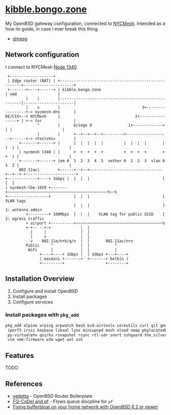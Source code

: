 # [kibble.bongo.zone](https://kibble.bongo.zone/)
My OpenBSD gateway configuration, connected to [NYCMesh](https://nycmesh.net). Intended as a how-to guide, in case I ever break this thing.

* [dmesg](http://dmesgd.nycbug.org/index.cgi?do=view&id=3701)

## Network configuration

I connect to NYCMesh [Node 1340](https://docs.nycmesh.net/nodes/node-1340/).

```
 +-------------------+
 | Edge router (NAT) | +-----------------------------------------------------+----------------------+
 +-------+----+------+ | kibble.bongo.zone                                   | vmd                  |
         |    |        |-----------------------------------------------------|----------------------|
         |    v        |                                    3+-----------------+-> nycmesh-dns      |
DE/CIX<--+ NYCMesh     |                                 2+----------------+ | +-> tor              |
              ^        |      bridge 0                1+-------------+     | |                      |
              |        |      +--+--+--+--+---------+-------------------+------+-> <testvms>        |
      +-------+------+ |      |  |  |  |  |         |  |  |  |       |  |  | |                      |
      | nycmesh 1340 | |      +  +  +  +  +         +  +  +  +       +  +  | |                      |
      +-------+------+ |em 0  1  2  3  4  5  vether 0  1  2  3  vlan 0  1  2 |                      |
      802.11ac|        +------+--+--+--------------------------------+--+--+-+----------------------+
+-------------+----+ 1Gbps |  |  |  |                                [  [  [
| nycmesh-lbe-1659 +-------+~~~~~~~~~~~~~~~~~~~~~~~~~~~~~~~~~~~~~~~~~~~~%~~%
+------------------+          |  |  |                                [ VLAN tags
                              |  |  |                                ] 1: antenna admin
         +---------+ 100Mbps  |  |  |    VLAN tag for public SSID    [ 2: egress traffic
         + airport +----------+~~~~~~~~~~~~~~~~~~~~~~~~~~~~~~~~~~~~~~%
         +-+-- --+-+             |  |
           |     |               |  |
           |     v               |  |
           v    802.11a/n+b/g/n  |  |       802.11ac/n+n
         Public     ^            |  |           ^
          WiFi      |            |  |           |
               +----+----+ 1Gbps |  | 1Gbps +---+----+
               | macmini +-------+  +-------+ belkin |
               +---------+                  +--------+
```
<!-- http://www.asciidraw.com/ -->

## Installation Overview
1. Configure and install OpenBSD
2. Install packages
3. Configure services

### Install packages with `pkg_add` 

```bash
pkg_add alpine arping arpwatch bash bsd-airtools coreutils curl git gmake go hping htop iftop \
 iperf3 irssi keybase libxml lynx miniupnpd mosh nload nmap pkglocatedb py-pip py-setuptools \
 py-virtualenv quirks rsnapshot rsync rtl-sdr snort sshguard the_silver_searcher tmux-mem-cpu-load \
 vim vmm-firmware w3m wget wol zsh
```
<!--
Try to populate from `pkg_info -m | cut -d ' ' -f 1| sed 's/-[1234567890].*//'`
-->

## Features

TODO

## References

* [vedetta](https://github.com/vedetta-com/vedetta) - OpenBSD Router Boilerplate
* [FQ-CoDel and pf](https://www.reddit.com/r/openbsd/comments/75ps6h/fqcodel_and_pf/) - Flows queue discpline for `pf`
* [Fixing bufferbloat on your home network with OpenBSD 6.2 or newer](https://pauladamsmith.com/blog/2018/07/fixing-bufferbloat-on-your-home-network-with-openbsd-6.2-or-newer.html)


<!--

Updating files -- mount the root file system in ./mnt using sshfs

sshfs -o sshfs_debug -o reconnect root@kibble.bongo.zone:/ ~/mnt/kibble

Copy over updated files only:

rsync -v --existing mnt/etc/* src/etc
rsync -v --existing mnt/var/* src/var


-->